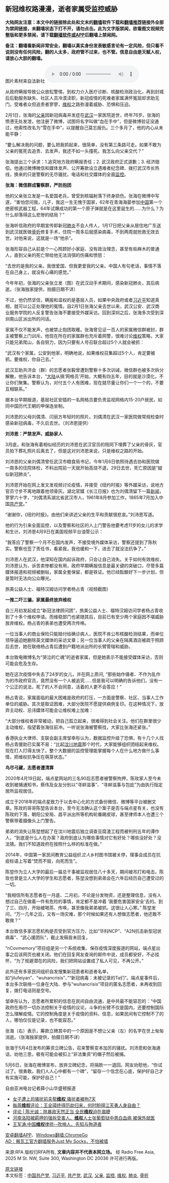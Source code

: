  <h2>新冠维权路漫漫，逝者家属受监控威胁</h2> <p class="notice"><b>大陆网友注意：本文中的链接除此处和文末的<a href="https://github.com/bannedbook/fanqiang" >翻墙</a>软件下载和<a href="https://github.com/killgcd/justmysocks/blob/master/README.md">翻墙推荐</a>链接外全部为禁网链接，未翻墙状态下打不开，请勿点击。此为文字版禁闻，欲看图文视频完整版和更多禁闻，请下载<a href="https://github.com/bannedbook/fanqiang">翻墙软件或APP</a>后翻墙上禁闻网。</p><p>备注：翻墙看新闻非常安全，翻墙以真实身份发表敏感言论有一定风险，但只看不说则没有任何风险，翻的人太多，政府管不过来，也不管。信息自由是天赋人权，请放心大胆的翻墙。</b></p>  <div class="entry"> <p><span>图片素材来自法新社</span><audio controls="controls" class="story_audio" type="audio/mpeg" preload="metadata" src="https://www.rfa.org/mandarin/yataibaodao/renquanfazhi/cc-05052020100019.html/m0506-cc.mp3"></audio></p> <p>从政府瞒报导致公众放松警惕，到权力介入医疗诊断、核酸检测政治化，再到封城后后勤服务缺失、社区人员冷漠渎职，新冠疫情的死难者家属满怀冤屈却求助无门。受难者众但追责者寥寥，<span class='wp_keywordlink_affiliate'><a href="https://www.bannedbook.org/bnews/weiquan/" title="维权" target="_blank">维权</a></span>之路弥漫着威胁、恐惧和压迫。</p> <p>2月1日，张海的<a href="https://www.bannedbook.org/bnews/tag/%E7%88%B6%E4%BA%B2/" class="st_tag internal_tag" rel="tag" title="标签 父亲 下的日志">父亲</a>因新冠病毒并发症在<a href="https://www.bannedbook.org/bnews/tag/%e6%ad%a6%e6%b1%89/" class="st_tag internal_tag" rel="tag" title="标签 武汉 下的日志">武汉</a>一家医院逝世，终年76岁。张海的愤懑无处发泄，他注册了微博，试图将名字叫做“血在手中”，但是微博验证没通过，他索性改名为“雪在手中”，以提醒自己莫忘报仇。三个多月了，他的内心从未能平静：</p> <p>“要么解决我的问题，要么把我抓起来，很简单，没有第三条路可走。如果不敢为父亲的冤死去追责、去发声，我还不如一头撞死。我怎么向父亲交代？”</p> <p>张海提出三个诉求：1.追究地方政府瞒报责任；2. 武汉政府正式道歉；3. 经济赔偿。他通过微博微信和媒体发声、公开筹款设立遇难者纪念碑、拨打武汉市长热线，换来的只是警察的无尽骚扰，电话和社交媒体的全面<a href="https://www.bannedbook.org/bnews/tag/%e7%9b%91%e6%8e%a7/" class="st_tag internal_tag" rel="tag" title="标签 监控 下的日志">监控</a>。</p> <p><b>张海：微信群成警察群，严防抱团</b></p> <p>他的父亲张立发是一名爱国老兵，曾受到核辐射落下终身损伤。张海在微博中写道，“害怕您问我，儿子，我这一生无愧于国家，62年在青海海晏参加<span class='wp_keywordlink_affiliate'><a href="https://www.bannedbook.org/" title="中国" target="_blank">中国</a></span>第一个绝密核武器工程，64年试爆成功的第一个原子弹就是在这里诞生的……为什么？为什么却落得这么悲惨的结局？”</p> <p>张海听信政府的早期宣传即新冠<a href="https://www.bannedbook.org/bnews/tag/%e8%82%ba%e7%82%8e/" class="st_tag internal_tag" rel="tag" title="标签 肺炎 下的日志">肺炎</a>不会人传人，1月17日把父亲从居住地广东送到武汉就医做<a href="https://www.bannedbook.org/bnews/tag/%E9%AA%A8%E6%8A%98/" class="st_tag internal_tag" rel="tag" title="标签 骨折 下的日志">骨折</a>修复手术，住院一周多后就感染病毒，不到两周就抢救无效去世。对他来说，这就是一场“他杀”。</p> <p>张海形容自己从前是个一心照顾好小家庭、没有政治理念，甚至有些麻木的普通人，直到父亲的死亡带给他无法消弭的伤痛和愤怒：</p> <p>“去世的是我的父亲。我很爱国，但我更爱我的父亲。中国人有句老话，事情不落在自己身上，就没有心痛的感觉。”</p> <p><span>今年年初，张海的父亲张立发（图）在武汉动手术期间，感染新冠肺炎，其后病逝。（张海独家提供，拍摄日期不详）</span></p> <p>不过，他仍然坚信，瞒报和滥权的是基层人员，如果中央政府或者<a href="https://www.bannedbook.org/bnews/tag/%e4%b9%a0%e8%bf%91%e5%b9%b3/" class="st_tag internal_tag" rel="tag" title="标签 习近平 下的日志">习近平</a>知道真相，就可以公正处理他的冤情。自2月1日张海父亲去世以来，武汉公安、武汉商业服务学院的人反复警告张海不要接受外媒采访。回到深圳之后，张海多次受到深圳南山区派出所的问话。</p>  <p>家属不仅不能发声，也被禁止抱团取暖。张海曾见证一百人的家属微信群被封，群主被警察上门训斥。他现在所在的家属群也充斥着网警，很难讨论<a href="https://www.bannedbook.org/bnews/tag/%E7%BB%B4%E6%9D%83/" class="st_tag internal_tag" rel="tag" title="标签 维权 下的日志">维权</a>策略，大家只能兄弟爬山，各自努力，因为只要有人号召联合超过5个人就会被抓：</p> <p>“武汉有个家属，公安到他家，明确地说，如果维权召集超过5个人，肯定要被抓。要维权，你自己去。”</p> <p>武汉互助共济会（群）的志愿者张毅曾遭到警察十多次训诫，微信群也被多次拆分解散，他告诉本台，“<span class='wp_keywordlink_affiliate'><a href="https://www.bannedbook.org/" title="大陆" target="_blank">大陆</a></span>从搞‘网格员’开始，大概有四五年，目的就是沙漠化，不让你们聚集。警察认为，对付五个人有困难，现在就尽量让你们一个一个的，不要互相联系。”</p> <p>据本台早期报道，基层社区安插的一名网格员要负责监视网格内15-20户居民，如同中国历代王朝的甲保连坐制。</p> <p><span>刘沛恩的父母刘偶清、闫丽方年轻时的照片。刘偶清在武汉一家医院做常规检查时感染新冠病毒，不久后去世。（刘沛恩提供）</span></p> <p><b>刘沛恩：严禁发声、威胁家人</b></p> <p>3月底，和张海有着相似经历的刘沛恩在武汉官员的陪同下埋葬了父亲的骨灰，官员拍下葬礼照片后离去了，但是这对刘沛恩来说，只是维权之路的开始。</p> <p>刘沛恩的父亲刘偶清曾任武汉市粮食局书记，今年1月6日依照待遇去协和医院做一周多的住院体检，不料出院前一天就开始高烧不退，29日去世，死亡原因是“疑似新冠肺炎”。</p> <p>刘沛恩开始在网上发文发视频讨论疫情，并接受《纽约时报》等外媒采访，说地方官员寸步不离地跟着他领骨灰。湖北官媒《长江日报》也为刘偶清留下一篇<span class='wp_keywordlink_affiliate'><a href="https://www.bannedbook.org/" title="新闻">新闻</a></span>，寥寥六十字，“刘偶清系湖北省武汉市人，1961年8月参加工作，1865年7月加入中国<a href="https://www.bannedbook.org/bnews/tag/%e5%85%b1%e4%ba%a7%e5%85%9a/" class="st_tag internal_tag" rel="tag" title="标签 共产党 下的日志">共产党</a>。”</p> <p>“谢谢你，《纽约时报》。由他们来讲述父亲的生平和贡献很悲哀。”刘沛恩写道。</p> <p>他的行为引来全面监控，以及警察和社区的人上门警告他要考虑11岁的女儿的求学和生计。刘沛恩4月9日在美国视频平台油管公示：</p> <p>“我答应了警察一个月不在国内发声，不接受境外媒体采访，警察还提到了陈秋实。警察也签了责任书，看紧我，我也缓和一下，进去了就没法抗争了。”</p>  <p>刘沛恩人在武汉，他深知在国内起诉政府，只会让自己消失。关于如何有效维权，刘沛恩认为，诉苦卖惨都没有用，政府早期瞒报信息是最关键的突破口，尽管多篇媒体报道和视频被删帖，家属全套保留，都是铁证。他已经酝酿好下一步计划，但是暂时无法向公众曝光。</p> <p><span>旅美公益人士、福特汉姆访问学者杨占青（视频截图）</span></p> <p><b>一推二吓三骗，家属最终放弃维权</b></p> <p>自三月初发起成立“新冠法律顾问团”，旅美公益人士、福特汉姆访问学者杨占青收到了十多个维权申请。而维稳部门也紧随其后，目前已有至少两个家庭因不堪威胁放弃维权。杨占青的表弟也遭受两次传唤。</p> <p>一位当事人的商业保险只能赔付给确诊病人，医院不肯公布核酸检测结果，而单位领导逼迫她删除英文媒体的采访文章；另一位当事人的父亲在隔离酒店被疏于照顾后去世，她在联络杨占青后遭到户籍地派出所的长臂管辖和威胁。</p> <p>本台致电微博名为“哭泣的亡魂”的逝者家属，但是她表示不能接受媒体采访，否则可能会危及生存。</p> <p>她在这次疫情中失去了24岁的女儿，并在网上质问, “那些始作俑者、不作为乱作为的市政府官员，竟然没有一个人被追究……但是我可以明确的告诉他们，没有一个公正的说法，死了的人不会同意，活着的人更不会答应！”</p> <p>杨占青说，家属面临的最大困难是政府的打压，一方面是警察、社区、当事人工作单位的威胁。其次是取证困难，大部分医院不愿提供病例复印。在这种情况下，放弃主动权、忌讳媒体可能会让维权难上加难：</p> <p>“大部分维权者非常被动，把自己孤立起来，很难得到社会关注。他们在群里很少主动维权，指望着张海往前冲。一听说张海被警察找，大家比张海还紧张。”</p> <p>香港执业大律师、支联会副主席邹幸彤认为，数据监控升级了恐惧，有十几个人找杨占青援助已实属不易：“比起<span class='wp_keywordlink'><a href="https://www.bannedbook.org/forum11/topic347.html" title="四川地震一些华人兴高采烈？" target="_blank">汶川地震</a></span>那个时代，大家能够组织团结起来维权。现在打人打得太快了。整个大数据的监控管理能掌握每个人在什么地方做什么事情，把维权抗争压在萌芽状态。”</p> <p><b>鸟尽弓藏，志愿者遭清算</b></p> <p>2020年4月19日起，端点星网站的三名90后志愿者被警察拘押，陈玫家人至今未收到被捕通知书，蔡伟及女友分别以“寻衅滋事”、“寻衅滋事与包庇”为由执行指定居所监视居住。</p>  <p>成立于2018年的端点星致力于以去中心化的方式备份微信、微博等平台被删文章。陈玫的哥哥陈堃告诉本台，至今无法确认这个案子是否与端点星有关，也没有陈玫的下落，朝阳公安局、昌平派出所等机构轮番踢皮球，甚至律师本人也遭三个警察带着摄像头上门警告。</p> <p>弟弟的消失让陈堃想起了在汶川地震后独立调查豆腐渣工程而被判刑五年的谭作人，“到底是什么人在办案？政府到底认为哪些事情对它有好处？哪些没好处？没法猜。我们不知道政府在按照什么样的标准在做。”</p> <p>2014年，中国第一家民间教育公益组织<i>立人</i>乡村图书馆被关停，理事会成员在抗疫标语上写着“焚而不毁，向死而生”。</p> <p>陈堃作为立人大学的最后一届总干事被监视居住八十多天，期间被吊打和电击。陈玫也曾是立人大学的学生和志愿者，陈堃没想到弟弟会在六年后经历自己遭受过的一切。</p> <p>“我相信所有志愿者在一月底、二月初，不论是分发物资，还是整理信息，没有人想过自己在做着一件有危险的事情，肯定都不是冲着 ‘我要危害国家安全’去的。到了三、四月，开始被喝茶、传唤，甚至像我弟弟被抓。这很让人心寒。” 陈堃发问，“万一几年之后，又有一场灾难，那个时候如果还有人想做志愿者，他还敢不敢做？”</p> <p>本台致信多家志愿机构是否受到官方压力，比如“华科NCP”、“A2N抗击新型冠状病毒”、“武心援团队”，截止发稿皆未回复。</p> <p>“nCovmemory”项目组是另一个系统收集、保存疫情深度报道的网站，端点星出事之后该网页也被关闭。他们在回复网友查询的邮件中说，成员都安好，不必挂怀，“为了规避潜在的风险，我们把网站设置成了私人可见，不再公开。”</p> <p>此外还有多家民间组织自发搜集新冠患者和逝者名单，如“jilufeiyan”、“wuhancrisis”、”“新冠病毒：未被记录的Ta们”。端点星事件后，本台多次联络一位身在大陆、参与“wuhancrisis”项目的匿名志愿者，未再收到回复，拨打电话则是空号。</p> <p>邹幸彤认为，志愿者所累积的信息在民间自由流通，是中共最不能容忍的：“中国政府在用尽一切办法控制关于疫情的议论，斗争的长臂不仅是国内，还要控制国际怎么理解疫情。它的控制角度是关于疫情的资料、信息，如果民间有它控制不了的人，哪怕仅仅是记录，也不能容忍。”</p> <p><span>张海（右）表示，筹款立碑其中的一个原因是不想让父亲（左）的名字在世上匆匆消逝。（张海独家提供，拍摄日期不详）</span></p> <p>张海于5月4日发布的筹资立碑公告，召来警察变本加厉的骚扰。刘沛恩和张海通话，劝他三思，极有可能会被扣上“非法集资”的帽子然后被捕。</p> <p>5月6日，张海在微博宣布，放弃立碑纪念，将捐款一一退回。网友劝慰他，“你试过了。很勇敢。我们人人心中都有一个碑”，“留存一个信念在心底，保护好自己才有实施可能，保护好自己！”</p>  <p>自由亚洲电台记者薛小山华盛顿报道</p> <ul class='op-related-articles' title='相关阅读'> <li><a href='https://www.bannedbook.org/bnews/baitai/20200506/1323874.html' target='_blank'>女子遭上司骚扰前夫帮<b>维权</b> 骚扰者被拘7天</a></li> <li><a href='https://www.bannedbook.org/bnews/weiquan/20200506/1323790.html' target='_blank'>每周<b>维权</b>评论&#65306;王全璋终得历劫归来&#65292;何时盼得江天勇人身自由&#65311;</a></li> <li><a href='https://www.bannedbook.org/bnews/ssgc/20200505/1323180.html' target='_blank'>评论 | 陈光诚：除暴政天然正当  全民<b>维权</b>迫在眉睫</a></li> <li><a href='https://www.bannedbook.org/bnews/weiquan/20200504/1323100.html' target='_blank'>河南洛阳被羁押的强拆受害人&#12289;<b>维权</b>人士张葡萄狱中患白血病 被保外就医</a></li> <li><a href='https://www.bannedbook.org/bnews/baitai/20200504/1322824.html' target='_blank'>王军涛:中国<b>维权</b>律师--吹哨人、先知与殉道者</a></li> </ul> <div class="texttj"> <a href="https://github.com/bannedbook/fanqiang/wiki/%E7%A6%81%E9%97%BB%E7%BD%91%E5%AE%89%E5%8D%93%E7%BF%BB%E5%A2%99%E6%96%B0%E9%97%BBAPP" target="_blank">安卓翻墙APP</a>、<a href="https://github.com/bannedbook/fanqiang/wiki/Chrome%E4%B8%80%E9%94%AE%E7%BF%BB%E5%A2%99%E5%8C%85" target="_blank">Windows翻墙:ChromeGo</a><br/> <a href="https://github.com/killgcd/justmysocks/blob/master/README.md" target="_blank">AD：搬瓦工官方翻墙服务Just My Socks，不怕被墙</a> </div><p>来源:RFA  版权归RFA所有, <strong>文章内容并不代表本网立场。</strong>  经 Radio Free Asia, 2025 M St. NW, Suite 300, Washington DC 20036 许可进行再版。</p><a name='sharetosocial'></a>         <div><a href='https://www.bannedbook.org/bnews/headline/20200507/1324039.html'>原文链接</a></div>  </div><!--END ENTRY--> <div class="postfooter"> <div>本文标签：<a href="https://www.bannedbook.org/bnews/tag/%e4%b8%ad%e5%9b%bd%e5%85%b1%e4%ba%a7%e5%85%9a/" rel="tag">中国共产党</a>, <a href="https://www.bannedbook.org/bnews/tag/%e4%b9%a0%e8%bf%91%e5%b9%b3/" rel="tag">习近平</a>, <a href="https://www.bannedbook.org/bnews/tag/%e5%85%b1%e4%ba%a7%e5%85%9a/" rel="tag">共产党</a>, <a href="https://www.bannedbook.org/bnews/tag/%e6%ad%a6%e6%b1%89/" rel="tag">武汉</a>, <a href="https://www.bannedbook.org/bnews/tag/%E7%88%B6%E4%BA%B2/" rel="tag">父亲</a>, <a href="https://www.bannedbook.org/bnews/tag/%e7%9b%91%e6%8e%a7/" rel="tag">监控</a>, <a href="https://www.bannedbook.org/bnews/tag/%E7%BB%B4%E6%9D%83/" rel="tag">维权</a>, <a href="https://www.bannedbook.org/bnews/tag/%e8%82%ba%e7%82%8e/" rel="tag">肺炎</a>, <a href="https://www.bannedbook.org/bnews/tag/%E9%AA%A8%E6%8A%98/" rel="tag">骨折</a></div>  </div><!--END POSTFOOTER--> 